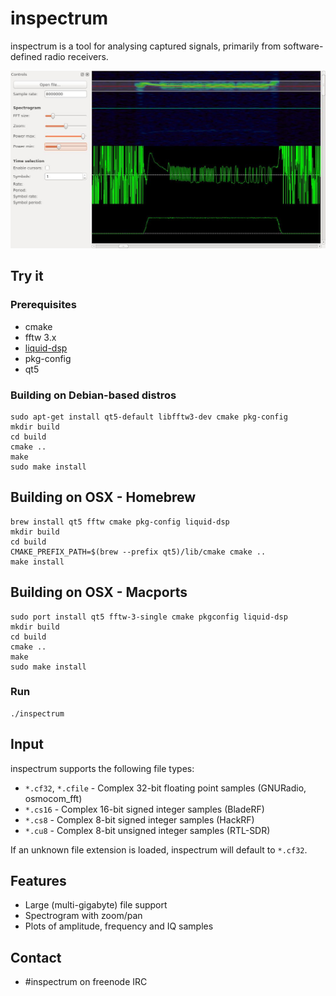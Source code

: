 # inspectrum
inspectrum is a tool for analysing captured signals, primarily from software-defined radio receivers.

![inspectrum screenshot](/screenshot.jpg)

## Try it
### Prerequisites

 * cmake
 * fftw 3.x
 * [liquid-dsp](https://github.com/jgaeddert/liquid-dsp)
 * pkg-config
 * qt5

### Building on Debian-based distros

    sudo apt-get install qt5-default libfftw3-dev cmake pkg-config
    mkdir build
    cd build
    cmake ..
    make
    sudo make install


## Building on OSX - Homebrew

    brew install qt5 fftw cmake pkg-config liquid-dsp
    mkdir build
    cd build
    CMAKE_PREFIX_PATH=$(brew --prefix qt5)/lib/cmake cmake ..
    make install

## Building on OSX - Macports

    sudo port install qt5 fftw-3-single cmake pkgconfig liquid-dsp
    mkdir build
    cd build
    cmake ..
    make
    sudo make install


### Run

    ./inspectrum

## Input
inspectrum supports the following file types:
 * `*.cf32`, `*.cfile` - Complex 32-bit floating point samples (GNURadio, osmocom_fft)
 * `*.cs16` - Complex 16-bit signed integer samples (BladeRF)
 * `*.cs8` - Complex 8-bit signed integer samples (HackRF)
 * `*.cu8` - Complex 8-bit unsigned integer samples (RTL-SDR)

If an unknown file extension is loaded, inspectrum will default to `*.cf32`.

## Features
 * Large (multi-gigabyte) file support
 * Spectrogram with zoom/pan
 * Plots of amplitude, frequency and IQ samples
 
## Contact
 * #inspectrum on freenode IRC

